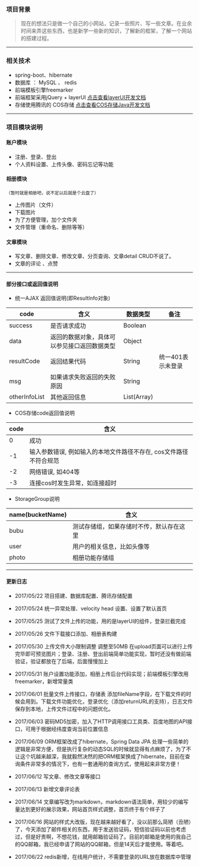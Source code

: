 ### 项目背景

> 现在的想法只是做一个自己的小网站，记录一些照片、写一些文章。在业余时间来弄这些东西，也是新学一些新的知识，了解新的框架，了解一个网站的搭建过程。

---

### 相关技术

- spring-boot、hibernate
- 数据库 ： MySQL 、 redis
- 前端模板引擎freemarker
- 前端框架采用jQuery + layerUI  [点击查看layerUI开发文档](http://www.layui.com/doc/)
- 存储使用腾讯的 COS存储 [点击查看COS存储Java开发文档](https://www.qcloud.com/document/product/436/6273)

---

### 项目模块说明

#### 账户模块
- 注册、登录、登出
- 个人资料设置、上传头像、密码忘记等功能

#### 相册模块
    （暂时就是相册吧，说不定以后就是个云盘了）
- 上传图片（文件）
- 下载图片
- 为了方便管理，加个文件夹
- 文件管理（重命名、删除等等）

#### 文章模块

- 写文章、删除文章、修改文章、分页查询、文章detail CRUD不说了。
- 文章的评论 、点赞

---

#### 部分接口或返回值说明

- 统一AJAX 返回值说明(即ResultInfo对象)

code|含义|数据类型|备注|
--|--|--|--|
success|是否请求成功|Boolean| |
data|返回的数据对象，具体可以参见接口返回数据类型| Object| |
resultCode|返回结果代码|String | 统一401表示未登录|
msg|如果请求失败返回的失败原因| String| | 
otherInfoList|其他返回信息|List(Array)| | 


- COS存储code返回值说明

code|含义|
--|--|
0|成功|
-1|输入参数错误, 例如输入的本地文件路径不存在, cos文件路径不符合规范|
-2|网络错误, 如404等|
-3|连接cos时发生异常，如连接超时|

- StorageGroup说明

name(bucketName)|含义|
--|--|
bubu|测试存储组，如果存储时不传，默认存在这里|
user|用户的相关信息，比如头像等|
photo|相册功能存储组|


---

#### 更新日志

- 2017/05/22 项目搭建、数据库配置、腾讯存储配置

- 2017/05/24 统一异常处理、velocity head 设置、设置了默认首页

- 2017/05/25 测试了文件上传的功能，用的是layerUI的组件，登录拦截完成

- 2017/05/26 文件下载接口添加、相册表构建

- 2017/05/30 上传文件大小限制调整 调整至50MB 在upload页面可以进行上传完毕即可预览图片；登录、注册、登出前端简单功能实现，暂时还没有做前端验证，验证都放在了后端，后面慢慢加上

- 2017/05/31 账户设置功能添加，相册上传后台代码实现；前端模板引擎改用freemarker，新增常量类

- 2017/06/01 批量文件上传接口，存储表 添加fileName字段，在下载文件的时候会用到。下载文件功能优化，登录优化（添加returnURL的支持），日志文件保存到本地，上传文件过程中的问题优化。

- 2017/06/03 密码MD5加密，加入了HTTP调用接口工具类、百度地图的API接口，可用于根据经纬度查询当前位置信息

- 2017/06/09 ORM框架改成了hibernate，Spring Data JPA 处理一些简单的逻辑是非常方便，但是执行复杂的动态SQL的时候就显得有点麻烦了，为了不让这个坑越来越深，我就毅然决然的把ORM框架换成了hibernate，目前在查询条件非常多的情况下，也有一套通用的查询方式，使用起来非常方便！

- 2017/06/12 写文章、修改文章等接口

- 2017/06/13 新增文章评论表

- 2017/06/14 文章编写改为markdown，markdown语法简单，用较少的编写量达到更好的展示效果，网站首页样式调整，首页终于有个样子了

- 2017/06/16 网站的样式大改版，现在越来越好看了，没以前那么简陋（丑陋）了，今天添加了邮件相关的东西，用于发送验证码，短信验证码以前也考虑过，但是好贵啊，不想花钱，就用邮箱验证码了。目前的邮箱是使用的我自己的QQ邮箱，我已经申请了网站的QQ邮箱，但是14天后才能使用。等着吧。

- 2017/06/22 redis新增，在线用户统计，不需要登录的URL放在数据库中管理